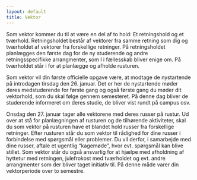 ```yaml
---
layout: default
title: Vektor
---
```


Som vektor kommer du til at være en del af to hold: Et retningshold og et tværhold. Retningsholdet består af vektorer fra samme retning som dig og tværholdet af vektorer fra forskellige retninger. På retningsholdet planlægges den første dag for de ny studerende og andre retningsspecifikke arrangmenter, som I i fællesskab bliver enige om. På tværholdet står i for at planlægge og afholde rusturen.

Som vektor vil din første officielle opgave være, at modtage de nystartende på introdagen tirsdag den 26. januar. Det er her de nystartende møder deres medstuderende for første gang og også første gang du møder dit vektorhold, som du skal følge gennem semesteret. På denne dag bliver de studerende informeret om deres studie, de bliver vist rundt på campus osv.

Onsdag den 27. januar tager alle vektorene med deres russer på rustur. Ud over at stå for planlægningen af rusturen og de tilhørende aktiviteter, skal du som vektor på rusturen have et blandet hold russer fra forskellige retninger.
Efter rusturen står du som vektor til rådighed for dine russer i forbindelse med spørgsmål eller problemer. Du vil derfor, i samarbejde med dine russer, aftale et ugentlig “kagemøde”, hvor evt. spørgsmål kan blive stillet. Som vektor står du også ansvarlig for at hjælpe med afholdning af hyttetur med retningen, julefrokost med tværholdet og evt.  andre arrangmenter som der bliver taget initiativ til. På denne måde varer din vektorperiode over to semestre.
